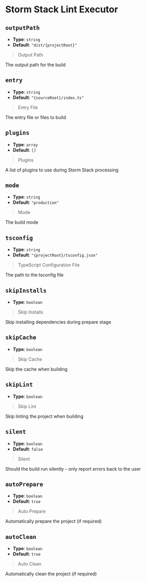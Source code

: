 
<!-- Generated by @storm-software/untyped -->
<!-- Do not edit this file directly -->

# Storm Stack Lint Executor

## `outputPath`
- **Type**: `string`
- **Default**: `"dist/{projectRoot}"`

> Output Path


The output path for the build


## `entry`
- **Type**: `string`
- **Default**: `"{sourceRoot}/index.ts"`

> Entry File


The entry file or files to build


## `plugins`
- **Type**: `array`
- **Default**: `[]`

> Plugins


A list of plugins to use during Storm Stack processing


## `mode`
- **Type**: `string`
- **Default**: `"production"`

> Mode


The build mode


## `tsconfig`
- **Type**: `string`
- **Default**: `"{projectRoot}/tsconfig.json"`

> TypeScript Configuration File


The path to the tsconfig file


## `skipInstalls`
- **Type**: `boolean`

> Skip Installs


Skip installing dependencies during prepare stage


## `skipCache`
- **Type**: `boolean`

> Skip Cache


Skip the cache when building


## `skipLint`
- **Type**: `boolean`

> Skip Lint


Skip linting the project when building


## `silent`
- **Type**: `boolean`
- **Default**: `false`

> Silent


Should the build run silently - only report errors back to the user


## `autoPrepare`
- **Type**: `boolean`
- **Default**: `true`

> Auto Prepare


Automatically prepare the project (if required)


## `autoClean`
- **Type**: `boolean`
- **Default**: `true`

> Auto Clean


Automatically clean the project (if required)


